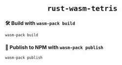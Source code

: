<div align="center">

  <h1><code>rust-wasm-tetris</code></h1>

</div>

### 🛠️ Build with `wasm-pack build`

```
wasm-pack build
```

### 🎁 Publish to NPM with `wasm-pack publish`

```
wasm-pack publish
```
